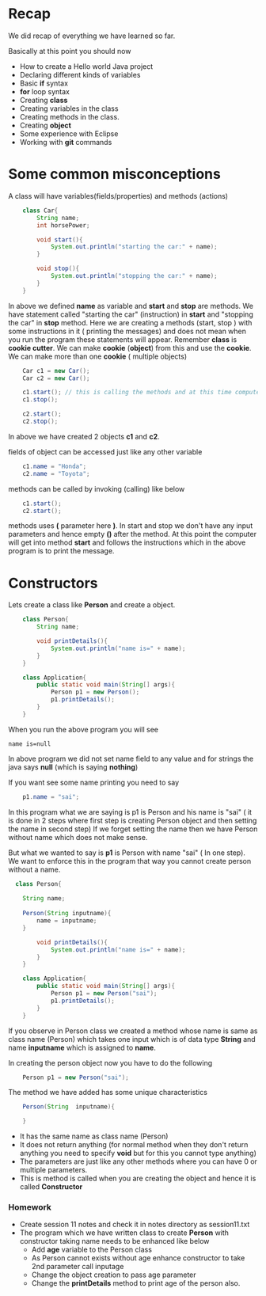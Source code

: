 # Recap
We did recap of everything we have learned so far.

Basically at this point you should now
* How to create a Hello world Java project 
* Declaring different kinds of variables
* Basic __if__ syntax
* __for__ loop syntax
* Creating __class__
* Creating variables in the class
* Creating methods in the class.
* Creating __object__
* Some experience with Eclipse
* Working with __git__ commands

# Some common misconceptions
A class will have variables(fields/properties) and methods (actions)

```java
    class Car{
        String name;
        int horsePower;

        void start(){
            System.out.println("starting the car:" + name);
        }

        void stop(){
            System.out.println("stopping the car:" + name);
        }
    }
```
In above we defined __name__ as variable and __start__ and __stop__ are methods. We have statement called "starting the car" (instruction) in __start__ and "stopping the car" in __stop__ method. Here we are creating a methods (start, stop ) with some instructions in it ( printing the messages) and does not mean when you run the program these statements will appear. Remember __class__ is __cookie cutter__. We can make __cookie__ (__object__) from this and use the __cookie__. We can make more than one __cookie__ ( multiple objects)

```java
    Car c1 = new Car();
    Car c2 = new Car();

    c1.start(); // this is calling the methods and at this time computer will run the instructions in the method start
    c1.stop();

    c2.start();
    c2.stop();
```
In above we have created 2 objects __c1__ and __c2__. 

fields of object can be accessed just like any other variable
```java
    c1.name = "Honda";
    c2.name = "Toyota";
```

methods can be called by invoking (calling) like below
```java
    c1.start();
    c2.start();
```

methods uses __(__ parameter here __)__. In start and stop we don't have any input parameters and hence empty __()__ after the method. At this point the computer will get into method __start__ and follows the instructions which in the above program is to print the message.

# Constructors
Lets create a class like __Person__ and create a object.

```java
    class Person{
        String name;

        void printDetails(){
            System.out.println("name is=" + name);
        }
    }

    class Application{
        public static void main(String[] args){
            Person p1 = new Person();
            p1.printDetails();
        }
    }
```

When you run the above program you will see

    name is=null

In above program we did not set name field to any value and for strings the java says __null__ (which is saying __nothing__)

If you want see some name printing you need to say
```java
    p1.name = "sai";
```

In this program what we are saying is 
    p1 is Person and his name is "sai" ( it is done in 2 steps where first step is creating Person object and then setting the name in second step)
If we forget setting the name then we have Person without name which does not make sense.

But what we wanted to say is __p1__ is Person with name "sai" ( In one step). We want to enforce this in the program that way you cannot create person without a name.

```java
  class Person{
	
    String name;
	
	Person(String inputname){
		name = inputname;
	}

        void printDetails(){
            System.out.println("name is=" + name);
        }
    }

    class Application{
        public static void main(String[] args){
            Person p1 = new Person("sai");
            p1.printDetails();
        }
    }  
```

If you observe in Person class we created a method whose name is same as class name (Person) which takes one input which is of data type __String__ and name __inputname__ which is assigned to __name__.

In creating the person object now you have to do the following
```java
    Person p1 = new Person("sai");
``` 

The method we have added has some unique characteristics
```java
    Person(String  inputname){

    }
```
* It has the same name as class name (Person)
* It does not return anything (for normal method when they don't return anything you need to specify __void__ but for this you cannot type anything)
* The parameters are just like any other methods where you can have 0 or multiple parameters.
* This is method is called when you are creating the object and hence it is called __Constructor__

### Homework
* Create session 11 notes and check it in notes directory as session11.txt
* The program which we have written class to create __Person__ with constructor taking name needs to be enhanced like below
    * Add __age__ variable to the Person class
    * As Person cannot exists without age enhance constructor to take 2nd parameter call inputage
    * Change the object creation to pass age parameter
    * Change the __printDetails__ method to print age of the person also.


